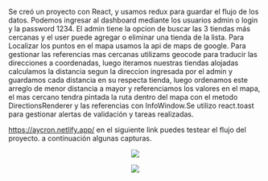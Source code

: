 Se creó un proyecto con React, y usamos redux para guardar el flujo de los datos. Podemos ingresar al dashboard mediante los usuarios admin o login 
y la password 1234. El admin tiene la opcion de buscar las 3 tiendas más cercanas y el user puede agregar o eliminar una tienda de la lista.
Para Localizar los puntos en el mapa usamos la api de maps de google. Para gestionar las referencias mas cercanas utilizams geocode para traducir 
las direcciones a coordenadas, luego  iteramos nuestras tiendas alojadas calculamos la distancia segun la direccion ingresada por el admin y guardamos 
cada distancia en su respecta tienda, luego ordenamos este arreglo de menor distancia a mayor y referenciamos los valores en el mapa, el mas cercano
tendra pintada la ruta dentro del mapa con el metodo DirectionsRenderer y las referencias con InfoWindow.Se utilizo react.toast para gestionar alertas 
de validación y tareas realizadas.

https://aycron.netlify.app/ en el siguiente link puedes testear el flujo del proyecto. a continuación algunas capturas.



<p align='center'>
    <img src='https://i.ibb.co/m60S7TQ/Whats-App-Image-2023-02-20-at-20-13-00.jpg' </img>
</p>

<p align='center'>
    <img src='https://i.ibb.co/CVLqRZk/Whats-App-Image-2023-02-20-at-20-52-02.jpg' </img>
</p>
